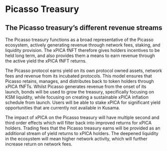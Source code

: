 # Picasso Treasury

## The Picasso treasury’s different revenue streams

The Picasso treasury functions as a broad representative of the Picasso ecosystem, actively generating 
revenue through network fees, staking, and liquidity provision. 
The xPICA fNFT therefore gives holders incentives to be held long term, 
and also provides them a means to earn revenue through the
active yield the xPICA fNFT returns.

The Picasso protocol earns yield on its own protocol owned assets, network fees and revenue from its incubated
protocols. This model ensures that Picasso retains, manages, and distributes back to token holders through xPICA fNFTs.
Whilst Picasso generates revenue from the onset of its launch, bonds will be used to grow the treasury, specifically 
focusing on KSM liquidity, while focusing on creating a sustainable xPICA inflation schedule from launch. Users will be 
able to stake xPICA for significant yield opportunities that are currently not available in Kusama.

The impact of xPICA on the Picasso treasury will have multiple second and third order effects which will filter back 
into improved returns for xPICA holders. Trading fees that the Picasso treasury earns will be provided as an additional 
stream of yield returns to xPICA holders. The deepened liquidity in the ecosystem will mean higher network activity, 
which will further increase return on network fees.